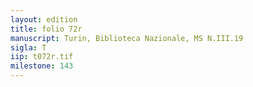```yaml
---
layout: edition
title: folio 72r
manuscript: Turin, Biblioteca Nazionale, MS N.III.19
sigla: T
iip: t072r.tif
milestone: 143
---
```

